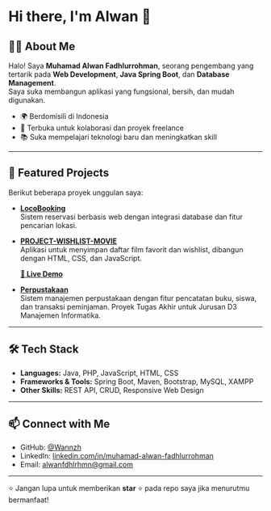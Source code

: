 # Hi there, I'm Alwan 👋

## 🧑‍💻 About Me
Halo! Saya **Muhamad Alwan Fadhlurrohman**, seorang pengembang yang tertarik pada **Web Development**, **Java Spring Boot**, dan **Database Management**.  
Saya suka membangun aplikasi yang fungsional, bersih, dan mudah digunakan.

- 🌍 Berdomisili di Indonesia  
- 💼 Terbuka untuk kolaborasi dan proyek freelance  
- 📚 Suka mempelajari teknologi baru dan meningkatkan skill

---

## 🚀 Featured Projects
Berikut beberapa proyek unggulan saya:

- **[LocoBooking](https://github.com/Wannzh/LocoBooking)**  
  Sistem reservasi berbasis web dengan integrasi database dan fitur pencarian lokasi.

- **[PROJECT-WISHLIST-MOVIE](https://github.com/Wannzh/PROJECT-WISHLIST-MOVIE)**  
  Aplikasi untuk menyimpan daftar film favorit dan wishlist, dibangun dengan HTML, CSS, dan JavaScript.

  **[🔗 Live Demo](wannzh.github.io/PROJECT-WISHLIST-MOVIE/)**

- **[Perpustakaan](https://github.com/Wannzh/Perpustakaan)**  
  Sistem manajemen perpustakaan dengan fitur pencatatan buku, siswa, dan transaksi peminjaman.
  Proyek Tugas Akhir untuk Jurusan D3 Manajemen Informatika.

---

## 🛠 Tech Stack
- **Languages:** Java, PHP, JavaScript, HTML, CSS  
- **Frameworks & Tools:** Spring Boot, Maven, Bootstrap, MySQL, XAMPP  
- **Other Skills:** REST API, CRUD, Responsive Web Design

---

## 📫 Connect with Me
- GitHub: [@Wannzh](https://github.com/Wannzh)  
- LinkedIn: [linkedin.com/in/muhamad-alwan-fadhlurrohman](https://www.linkedin.com/feed/?trk=guest_homepage-basic_google-one-tap-submit)  
- Email: alwanfdhlrhmn@gmail.com

---

⭐ Jangan lupa untuk memberikan **star** ⭐ pada repo saya jika menurutmu bermanfaat!
